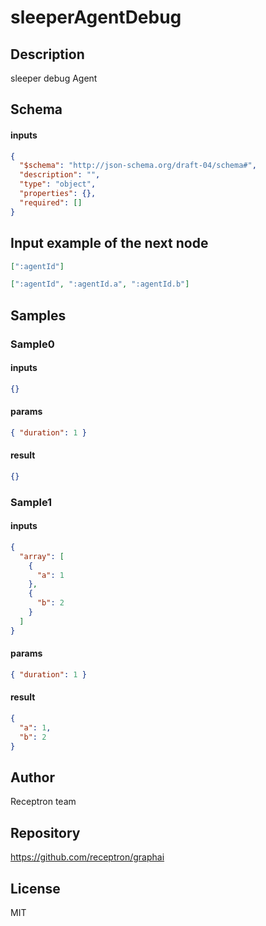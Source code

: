 # sleeperAgentDebug

## Description

sleeper debug Agent

## Schema

#### inputs

```json
{
  "$schema": "http://json-schema.org/draft-04/schema#",
  "description": "",
  "type": "object",
  "properties": {},
  "required": []
}
```

## Input example of the next node

```json
[":agentId"]
```

```json
[":agentId", ":agentId.a", ":agentId.b"]
```

## Samples

### Sample0

#### inputs

```json
{}
```

#### params

```json
{ "duration": 1 }
```

#### result

```json
{}
```

### Sample1

#### inputs

```json
{
  "array": [
    {
      "a": 1
    },
    {
      "b": 2
    }
  ]
}
```

#### params

```json
{ "duration": 1 }
```

#### result

```json
{
  "a": 1,
  "b": 2
}
```

## Author

Receptron team

## Repository

https://github.com/receptron/graphai

## License

MIT
